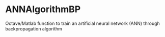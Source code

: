 # ANNAlgorithmBP

Octave/Matlab function to train an artificial neural network (ANN) through backpropagation algorithm
